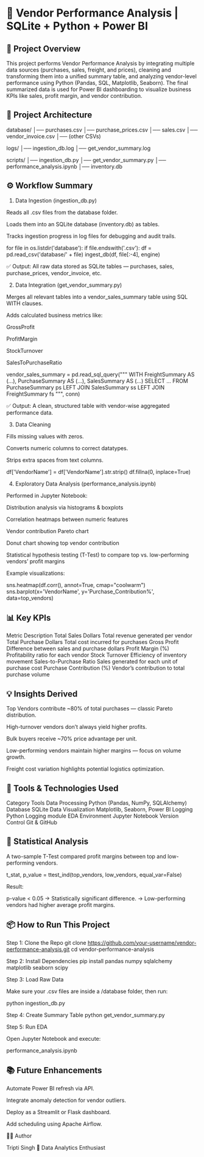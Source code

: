# 🧾 Vendor Performance Analysis | SQLite + Python + Power BI

## 📘 Project Overview

This project performs Vendor Performance Analysis by integrating multiple data sources (purchases, sales, freight, and prices), cleaning and transforming them into a unified summary table, and analyzing vendor-level performance using Python (Pandas, SQL, Matplotlib, Seaborn).
The final summarized data is used for Power BI dashboarding to visualize business KPIs like sales, profit margin, and vendor contribution.

## 🧩 Project Architecture
database/
│── purchases.csv
│── purchase_prices.csv
│── sales.csv
│── vendor_invoice.csv
│── (other CSVs)

logs/
│── ingestion_db.log
│── get_vendor_summary.log

scripts/
│── ingestion_db.py
│── get_vendor_summary.py
│── performance_analysis.ipynb
│── inventory.db

## ⚙️ Workflow Summary
1. Data Ingestion (ingestion_db.py)

Reads all .csv files from the database folder.

Loads them into an SQLite database (inventory.db) as tables.

Tracks ingestion progress in log files for debugging and audit trails.

for file in os.listdir('database'):
    if file.endswith('.csv'):
        df = pd.read_csv('database/' + file)
        ingest_db(df, file[:-4], engine)

 ✅ Output:
All raw data stored as SQLite tables — purchases, sales, purchase_prices, vendor_invoice, etc.

2. Data Integration (get_vendor_summary.py)

Merges all relevant tables into a vendor_sales_summary table using SQL WITH clauses.

Adds calculated business metrics like:

GrossProfit

ProfitMargin

StockTurnover

SalesToPurchaseRatio

vendor_sales_summary = pd.read_sql_query("""
WITH FreightSummary AS (...),
PurchaseSummary AS (...),
SalesSummary AS (...)
SELECT ...
FROM PurchaseSummary ps
LEFT JOIN SalesSummary ss
LEFT JOIN FreightSummary fs
""", conn)

 ✅ Output:
A clean, structured table with vendor-wise aggregated performance data.

3. Data Cleaning

Fills missing values with zeros.

Converts numeric columns to correct datatypes.

Strips extra spaces from text columns.

df['VendorName'] = df['VendorName'].str.strip()
df.fillna(0, inplace=True)

4. Exploratory Data Analysis (performance_analysis.ipynb)

Performed in Jupyter Notebook:

Distribution analysis via histograms & boxplots

Correlation heatmaps between numeric features

Vendor contribution Pareto chart

Donut chart showing top vendor contribution

Statistical hypothesis testing (T-Test) to compare top vs. low-performing vendors’ profit margins

Example visualizations:

sns.heatmap(df.corr(), annot=True, cmap="coolwarm")
sns.barplot(x='VendorName', y='Purchase_Contribution%', data=top_vendors)

## 📊 Key KPIs
Metric	Description
Total Sales Dollars	Total revenue generated per vendor
Total Purchase Dollars	Total cost incurred for purchases
Gross Profit	Difference between sales and purchase dollars
Profit Margin (%)	Profitability ratio for each vendor
Stock Turnover	Efficiency of inventory movement
Sales-to-Purchase Ratio	Sales generated for each unit of purchase cost
Purchase Contribution (%)	Vendor’s contribution to total purchase volume
## 💡 Insights Derived

Top Vendors contribute ~80% of total purchases — classic Pareto distribution.

High-turnover vendors don’t always yield higher profits.

Bulk buyers receive ~70% price advantage per unit.

Low-performing vendors maintain higher margins — focus on volume growth.

Freight cost variation highlights potential logistics optimization.

## 🧰 Tools & Technologies Used
Category	Tools
Data Processing	Python (Pandas, NumPy, SQLAlchemy)
Database	SQLite
Data Visualization	Matplotlib, Seaborn, Power BI
Logging	Python Logging module
EDA Environment	Jupyter Notebook
Version Control	Git & GitHub
## 🧠 Statistical Analysis

A two-sample T-Test compared profit margins between top and low-performing vendors.

t_stat, p_value = ttest_ind(top_vendors, low_vendors, equal_var=False)


Result:

p-value < 0.05 → Statistically significant difference.
→ Low-performing vendors had higher average profit margins.

## 📦 How to Run This Project
Step 1: Clone the Repo
git clone https://github.com/your-username/vendor-performance-analysis.git
cd vendor-performance-analysis

Step 2: Install Dependencies
pip install pandas numpy sqlalchemy matplotlib seaborn scipy

Step 3: Load Raw Data

Make sure your .csv files are inside a /database folder, then run:

python ingestion_db.py

Step 4: Create Summary Table
python get_vendor_summary.py

Step 5: Run EDA

Open Jupyter Notebook and execute:

performance_analysis.ipynb

## 📚 Future Enhancements

Automate Power BI refresh via API.

Integrate anomaly detection for vendor outliers.

Deploy as a Streamlit or Flask dashboard.

Add scheduling using Apache Airflow.

👩‍💻 Author

 Tripti Singh
📧 Data Analytics Enthusiast

